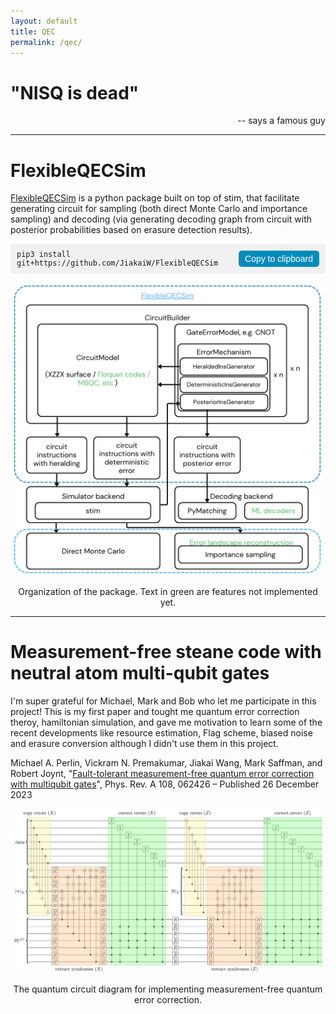```yaml
---
layout: default
title: QEC
permalink: /qec/
---
```


# "NISQ is dead" 

<div style="text-align: right;">
    -- says a famous guy
</div>

---

# FlexibleQECSim
[FlexibleQECSim](https://github.com/JiakaiW/FlexibleQECSim) is a python package built on top of stim, that facilitate generating circuit for sampling (both direct Monte Carlo and importance sampling) and decoding (via generating decoding graph from circuit with posterior probabilities based on erasure detection results).

<pre style="background-color: #f1f1f1; padding: 10px; border-radius: 5px; display: flex; align-items: center; justify-content: space-between; border: none;">
  <code>pip3 install git+https://github.com/JiakaiW/FlexibleQECSim</code>
  <button onclick="copyToClipboard('pip3 install git+https://github.com/JiakaiW/FlexibleQECSim')" style="background-color: #008CBA; color: white; border: none; padding: 5px 10px; text-align: center; text-decoration: none; display: inline-block; font-size: 14px; border-radius: 5px; cursor: pointer; margin-left: 10px;">Copy to clipboard</button>
</pre>

<script>
function copyToClipboard(text) {
  navigator.clipboard.writeText(text).then(function() {
    alert('Copied to clipboard');
  }, function(err) {
    console.error('Could not copy text: ', err);
  });
}
</script>

<div style="text-align: center;">
  <img src="/files/2024/FlexibleQECSim.png" style="width: 500px;" alt="Organization of the package FlexibleQECSim">
  <p>Organization of the package. Text in green are features not implemented yet.</p>
</div>

---

# Measurement-free steane code with neutral atom multi-qubit gates

I'm super grateful for Michael, Mark and Bob who let me participate in this project! This is my first paper and tought me quantum error correction theroy, hamiltonian simulation, and gave me motivation to learn some of the recent developments like resource estimation, Flag scheme, biased noise and erasure conversion although I didn't use them in this project.

Michael A. Perlin, Vickram N. Premakumar, Jiakai Wang, Mark Saffman, and Robert Joynt, "[Fault-tolerant measurement-free quantum error correction with multiqubit gates](https://journals.aps.org/pra/abstract/10.1103/PhysRevA.108.062426)", Phys. Rev. A 108, 062426 – Published 26 December 2023

<div style="text-align: center;">
  <img src="/files/2023/circ.png" style="width: 800px;" alt="the quantum circuit diagram for implementing measurement-free quantum error correction">
  <p>The quantum circuit diagram for implementing measurement-free quantum error correction.</p>
</div>